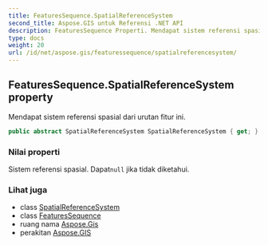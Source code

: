 ```yaml
---
title: FeaturesSequence.SpatialReferenceSystem
second_title: Aspose.GIS untuk Referensi .NET API
description: FeaturesSequence Properti. Mendapat sistem referensi spasial dari urutan fitur ini.
type: docs
weight: 20
url: /id/net/aspose.gis/featuressequence/spatialreferencesystem/
---
```

## FeaturesSequence.SpatialReferenceSystem property

Mendapat sistem referensi spasial dari urutan fitur ini.

```csharp
public abstract SpatialReferenceSystem SpatialReferenceSystem { get; }
```

### Nilai properti

Sistem referensi spasial. Dapat`null` jika tidak diketahui.

### Lihat juga

* class [SpatialReferenceSystem](../../../aspose.gis.spatialreferencing/spatialreferencesystem/)
* class [FeaturesSequence](../)
* ruang nama [Aspose.Gis](../../featuressequence/)
* perakitan [Aspose.GIS](../../../)


